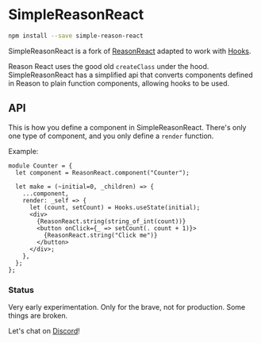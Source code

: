 # SimpleReasonReact

```sh
npm install --save simple-reason-react
```

SimpleReasonReact is a fork of [ReasonReact](https://reasonml.github.io/reason-react) adapted to work with [Hooks](https://reactjs.org/docs/hooks-intro.html).

Reason React uses the good old `createClass` under the hood. SimpleReasonReact has a simplified api that converts components defined in Reason to plain function components, allowing hooks to be used.

## API

This is how you define a component in SimpleReasonReact. There's only one type of component, and you only define a `render` function.

Example:

```reasonml
module Counter = {
  let component = ReasonReact.component("Counter");

  let make = (~initial=0, _children) => {
    ...component,
    render: _self => {
      let (count, setCount) = Hooks.useState(initial);
      <div>
        {ReasonReact.string(string_of_int(count))}
        <button onClick={_ => setCount(. count + 1)}>
          {ReasonReact.string("Click me")}
        </button>
      </div>;
    },
  };
};
```

### Status

Very early experimentation. Only for the brave, not for production. Some things are broken.

Let's chat on [Discord](https://discord.gg/reasonml)!


